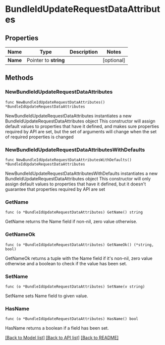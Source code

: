 # BundleIdUpdateRequestDataAttributes

## Properties

Name | Type | Description | Notes
------------ | ------------- | ------------- | -------------
**Name** | Pointer to **string** |  | [optional] 

## Methods

### NewBundleIdUpdateRequestDataAttributes

`func NewBundleIdUpdateRequestDataAttributes() *BundleIdUpdateRequestDataAttributes`

NewBundleIdUpdateRequestDataAttributes instantiates a new BundleIdUpdateRequestDataAttributes object
This constructor will assign default values to properties that have it defined,
and makes sure properties required by API are set, but the set of arguments
will change when the set of required properties is changed

### NewBundleIdUpdateRequestDataAttributesWithDefaults

`func NewBundleIdUpdateRequestDataAttributesWithDefaults() *BundleIdUpdateRequestDataAttributes`

NewBundleIdUpdateRequestDataAttributesWithDefaults instantiates a new BundleIdUpdateRequestDataAttributes object
This constructor will only assign default values to properties that have it defined,
but it doesn't guarantee that properties required by API are set

### GetName

`func (o *BundleIdUpdateRequestDataAttributes) GetName() string`

GetName returns the Name field if non-nil, zero value otherwise.

### GetNameOk

`func (o *BundleIdUpdateRequestDataAttributes) GetNameOk() (*string, bool)`

GetNameOk returns a tuple with the Name field if it's non-nil, zero value otherwise
and a boolean to check if the value has been set.

### SetName

`func (o *BundleIdUpdateRequestDataAttributes) SetName(v string)`

SetName sets Name field to given value.

### HasName

`func (o *BundleIdUpdateRequestDataAttributes) HasName() bool`

HasName returns a boolean if a field has been set.


[[Back to Model list]](../README.md#documentation-for-models) [[Back to API list]](../README.md#documentation-for-api-endpoints) [[Back to README]](../README.md)


